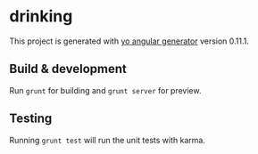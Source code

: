 # drinking

This project is generated with [yo angular generator](https://github.com/yeoman/generator-angular)
version 0.11.1.

## Build & development

Run `grunt` for building and `grunt server` for preview.

## Testing

Running `grunt test` will run the unit tests with karma.
